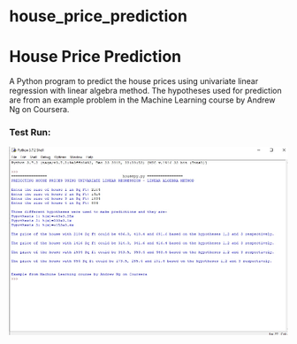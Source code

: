 # house_price_prediction
<h1>House Price Prediction</h1>
A Python program to predict the house prices using univariate linear regression with linear algebra method. The hypotheses used for prediction are from an example problem in the Machine Learning course by Andrew Ng on Coursera.

<h3>Test Run:</h3>

![Output Image](Output.jpg)
